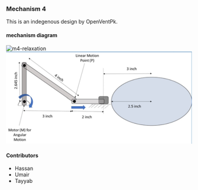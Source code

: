 ### Mechanism 4   
This is an indegenous design by OpenVentPk.  

#### mechanism diagram   
![m4-relaxation](compression.jpg)  
![m4-relaxation](relaxation.jpg)  

#### Contributors  
- Hassan  
- Umair  
- Tayyab  